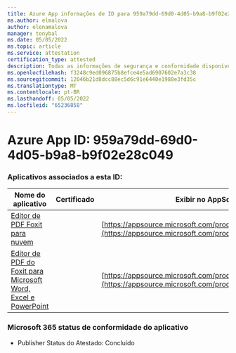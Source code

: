 ```yaml
---
title: Azure App informações de ID para 959a79dd-69d0-4d05-b9a8-b9f02e28c049
ms.author: elmalova
author: elenamalova
manager: tonybal
ms.date: 05/05/2022
ms.topic: article
ms.service: attestation
certification_type: attested
description: Todas as informações de segurança e conformidade disponíveis para 959a79dd-69d0-4d05-b9a8-b9f02e28c049.
ms.openlocfilehash: f3248c9ed096875b8efce4e5ad6907602e7a3c38
ms.sourcegitcommit: 12046b21d8dcc88ec5d6c91e6440e1988e3fd35c
ms.translationtype: MT
ms.contentlocale: pt-BR
ms.lasthandoff: 05/05/2022
ms.locfileid: "65236858"
---
```

# <a name="azure-app-id-959a79dd-69d0-4d05-b9a8-b9f02e28c049"></a>Azure App ID: 959a79dd-69d0-4d05-b9a8-b9f02e28c049


### <a name="apps-associated-with-this-id"></a>Aplicativos associados a esta ID:
| **Nome do aplicativo** | **Certificado** | **Exibir no AppSource** |
|--------------|---------------|-----------------------|
| [Editor de PDF Foxit para nuvem](../forward/WA200003703.md) |  | [https://appsource.microsoft.com/product/office/WA200003703](https://appsource.microsoft.com/product/office/WA200003703) |
| [Editor de PDF do Foxit para Microsoft Word, Excel e PowerPoint](../forward/WA200003206.md) |  | [https://appsource.microsoft.com/product/office/WA200003206](https://appsource.microsoft.com/product/office/WA200003206) |

### <a name="microsoft-365-app-compliance-status"></a>Microsoft 365 status de conformidade do aplicativo
- Publisher Status do Atestado: Concluído
